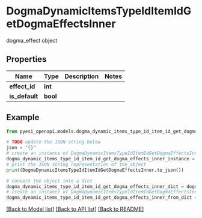 # DogmaDynamicItemsTypeIdItemIdGetDogmaEffectsInner

dogma_effect object

## Properties

Name | Type | Description | Notes
------------ | ------------- | ------------- | -------------
**effect_id** | **int** |  | 
**is_default** | **bool** |  | 

## Example

```python
from pyesi_openapi.models.dogma_dynamic_items_type_id_item_id_get_dogma_effects_inner import DogmaDynamicItemsTypeIdItemIdGetDogmaEffectsInner

# TODO update the JSON string below
json = "{}"
# create an instance of DogmaDynamicItemsTypeIdItemIdGetDogmaEffectsInner from a JSON string
dogma_dynamic_items_type_id_item_id_get_dogma_effects_inner_instance = DogmaDynamicItemsTypeIdItemIdGetDogmaEffectsInner.from_json(json)
# print the JSON string representation of the object
print(DogmaDynamicItemsTypeIdItemIdGetDogmaEffectsInner.to_json())

# convert the object into a dict
dogma_dynamic_items_type_id_item_id_get_dogma_effects_inner_dict = dogma_dynamic_items_type_id_item_id_get_dogma_effects_inner_instance.to_dict()
# create an instance of DogmaDynamicItemsTypeIdItemIdGetDogmaEffectsInner from a dict
dogma_dynamic_items_type_id_item_id_get_dogma_effects_inner_from_dict = DogmaDynamicItemsTypeIdItemIdGetDogmaEffectsInner.from_dict(dogma_dynamic_items_type_id_item_id_get_dogma_effects_inner_dict)
```
[[Back to Model list]](../README.md#documentation-for-models) [[Back to API list]](../README.md#documentation-for-api-endpoints) [[Back to README]](../README.md)


